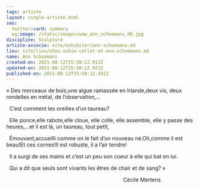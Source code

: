```yaml
---
tags: artiste
layout: single-artiste.html
seo:
  twitter:card: summary
  og:image: /static/images/waw_ann_schoemans_00.jpg
discipline: Sculpture
artiste-associe: site/exhibitor/ann-schoemans.md
lieu: site/lieu/chez-sohie-collet-et-ann-schoemans.md
name: Ann Schoemans
created-on: 2021-08-12T15:50:12.912Z
updated-on: 2021-08-12T15:50:12.921Z
published-on: 2021-08-12T15:50:12.931Z
---
```

<!--StartFragment-->

« Des morceaux de bois,une algue ramassée en Irlande,deux vis, deux rondelles en métal, de l’observation,…

  C’est comment les oreilles d’un taureau?

  Elle ponce,elle rabote,elle cloue, elle colle, elle assemble, elle y passe des heures,…et il est là, un taureau, tout petit,

  Émouvant,accueilli comme on le fait d’un nouveau né.Oh,comme il est beau!Et ces cornes!Il est robuste, il a l’air tendre!

  Il a surgi de ses mains et c’est un peu son coeur à elle qui bat en lui.

  Qui a dit que seuls sont vivants les êtres de chair et de sang? »

                                                                               Cécile Mertens



<!--EndFragment-->